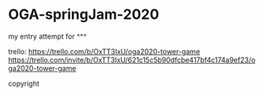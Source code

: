 # OGA-springJam-2020
my entry attempt for ^^^

trello: https://trello.com/b/OxTT3IxU/oga2020-tower-game
https://trello.com/invite/b/OxTT3IxU/621c15c5b90dfcbe417bf4c174a9ef23/oga2020-tower-game

copyright
